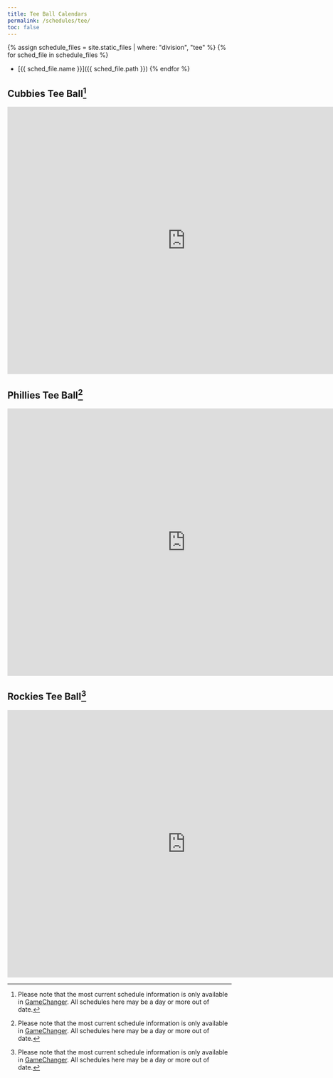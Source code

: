 ```yaml
---
title: Tee Ball Calendars
permalink: /schedules/tee/
toc: false
---
```


{% assign schedule_files = site.static_files | where: "division", "tee" %}
{% for sched_file in schedule_files %}
* [{{ sched_file.name }}]({{ sched_file.path }})
{% endfor %}

## Cubbies Tee Ball[^stale]
<iframe src="https://calendar.google.com/calendar/embed?src=sjl8aumktgjfstaapptdougkihouma54%40import.calendar.google.com&ctz=America%2FLos_Angeles" style="border: 0" width="800" height="600" frameborder="0" scrolling="no"></iframe>

## Phillies Tee Ball[^stale]
<iframe src="https://calendar.google.com/calendar/embed?src=fhb7rjsmo7t9g7mmsbv3jbphmga0h68h%40import.calendar.google.com&ctz=America%2FLos_Angeles" style="border: 0" width="800" height="600" frameborder="0" scrolling="no"></iframe>

## Rockies Tee Ball[^stale]
<iframe src="https://calendar.google.com/calendar/embed?src=ueask3ce7jhs1pmeq9uaetjquioigi00%40import.calendar.google.com&ctz=America%2FLos_Angeles" style="border: 0" width="800" height="600" frameborder="0" scrolling="no"></iframe>

[^stale]: Please note that the most current schedule information is only
          available in [GameChanger](https://web.gc.com). All schedules here may
          be a day or more out of date.
